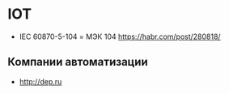 # IOT
* IEC 60870-5-104 = МЭК 104 https://habr.com/post/280818/

## Компании автоматизации
* http://dep.ru
